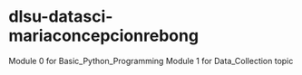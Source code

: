 # dlsu-datasci-mariaconcepcionrebong

Module 0 for Basic_Python_Programming
Module 1 for Data_Collection topic
